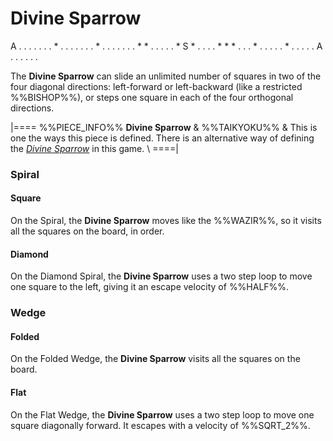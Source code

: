 # Divine Sparrow

<div class = "movement">
A . . . . . .
. * . . . . .
. . * . . . .
. . . * * . .
. . . * S * .
. . . * * * .
. . * . . . .
. * . . . . .
A . . . . . .
</div>

The **Divine Sparrow** can slide an unlimited number of squares in
two of the four diagonal directions: left-forward or left-backward
(like a restricted %%BISHOP%%), or steps one
square in each of the four orthogonal directions.

|====
%%PIECE_INFO%%
  **Divine Sparrow**
& %%TAIKYOKU%%
& This is one the ways this piece is defined. There is an alternative
  way of defining the [*Divine Sparrow*](divine_sparrow_II.html) in
  this game. \\
====|

### Spiral

#### Square

On the Spiral, the **Divine Sparrow** moves like the %%WAZIR%%,
so it visits all the squares on the board, in order.

#### Diamond

On the Diamond Spiral, the **Divine Sparrow** uses a two step
loop to move one square to the left, giving it an escape
velocity of %%HALF%%.

### Wedge

#### Folded

On the Folded Wedge, the **Divine Sparrow** visits all the squares
on the board.

#### Flat

On the Flat Wedge, the **Divine Sparrow** uses a two step loop to move
one square diagonally forward. It escapes with a velocity of %%SQRT_2%%.
